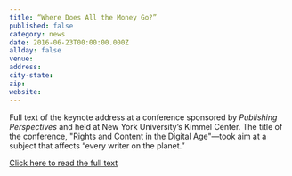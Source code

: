 ```yaml
---
title: “Where Does All the Money Go?”
published: false
category: news
date: 2016-06-23T00:00:00.000Z
allday: false
venue:
address:
city-state:
zip:
website:
---
```



Full text of the keynote address at a conference sponsored by *Publishing Perspectives* and held at New York University’s Kimmel Center. The title of the conference, "Rights and Content in the Digital Age"—took aim at a subject that affects “every writer on the planet.” &nbsp;

[Click here to read the full text](https://www.authorsguild.org/industry-advocacy/money-go-roxana-robinson/)
